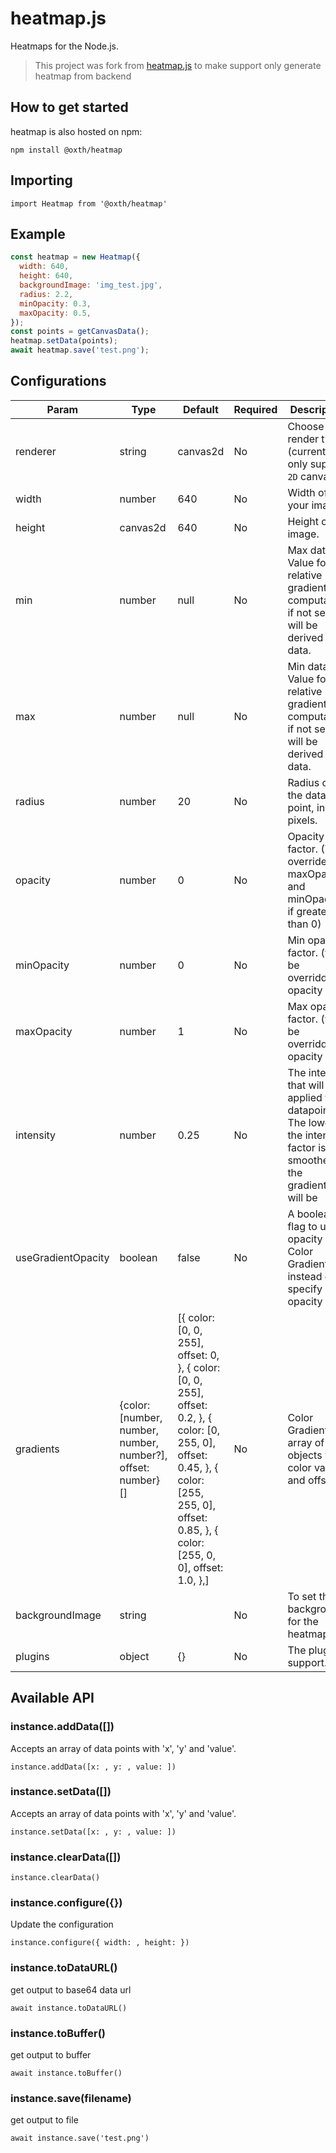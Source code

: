 # heatmap.js

Heatmaps for the Node.js.

> This project was fork from [heatmap.js](https://www.patrick-wied.at/static/heatmapjs/) to make support only generate
> heatmap from backend

## How to get started

heatmap is also hosted on npm:

`npm install @oxth/heatmap`

## Importing

`import Heatmap from '@oxth/heatmap'`

## Example

```javascript
const heatmap = new Heatmap({
  width: 640,
  height: 640,
  backgroundImage: 'img_test.jpg',
  radius: 2.2,
  minOpacity: 0.3,
  maxOpacity: 0.5,
});
const points = getCanvasData();
heatmap.setData(points);
await heatmap.save('test.png');
```

## Configurations

| Param              | Type                                                         | Default                                                                                                                                                                                           | Required | Description                                                                                                                 |
|--------------------|--------------------------------------------------------------|---------------------------------------------------------------------------------------------------------------------------------------------------------------------------------------------------|----------|-----------------------------------------------------------------------------------------------------------------------------|
| renderer           | string                                                       | canvas2d                                                                                                                                                                                          | No       | Choose your render type (currently only support `2D` canvas)                                                                |
| width              | number                                                       | 640                                                                                                                                                                                               | No       | Width of your image.                                                                                                        |
| height             | canvas2d                                                     | 640                                                                                                                                                                                               | No       | Height of image.                                                                                                            |
| min                | number                                                       | null                                                                                                                                                                                              | No       | Max data Value for relative gradient computation. if not set, will be derived from data.                                    |
| max                | number                                                       | null                                                                                                                                                                                              | No       | Min data Value for relative gradient computation. if not set, will be derived from data.                                    |
| radius             | number                                                       | 20                                                                                                                                                                                                | No       | Radius of the data point, in pixels.                                                                                        |
| opacity            | number                                                       | 0                                                                                                                                                                                                 | No       | Opacity factor. (This overrides maxOpacity and minOpacity if greater than 0)                                                |
| minOpacity         | number                                                       | 0                                                                                                                                                                                                 | No       | Min opacity factor. (will be overridden if opacity set)                                                                     |
| maxOpacity         | number                                                       | 1                                                                                                                                                                                                 | No       | Max opacity factor. (will be overridden if opacity set)                                                                     |
| intensity          | number                                                       | 0.25                                                                                                                                                                                              | No       | The intensity that will be applied to all datapoints. The lower the intensity factor is, the smoother the gradients will be |
| useGradientOpacity | boolean                                                      | false                                                                                                                                                                                             | No       | A boolean flag to use opacity of Color Gradient instead of specify opacity                                                  |
| gradients          | {color: [number, number, number, number?], offset: number}[] | [{ color: [0, 0, 255], offset: 0, }, { color: [0, 0, 255], offset: 0.2, }, { color: [0, 255, 0], offset: 0.45, }, { color: [255, 255, 0], offset: 0.85, }, { color: [255, 0, 0], offset: 1.0, },] | No       | Color Gradient, an array of objects with color value and offset.                                                            |
| backgroundImage    | string                                                       |                                                                                                                                                                                                   | No       | To set the background for the heatmap.                                                                                      |
| plugins            | object                                                       | {}                                                                                                                                                                                                | No       | The plugin support.                                                                                                         |

## Available API

### instance.addData([])

Accepts an array of data points with 'x', 'y' and 'value'.

`instance.addData([x: , y: , value: ])`

### instance.setData([])

Accepts an array of data points with 'x', 'y' and 'value'.

`instance.setData([x: , y: , value: ])`

### instance.clearData([])

`instance.clearData()`

### instance.configure({})

Update the configuration

`instance.configure({ width: , height: })`

### instance.toDataURL() <Promise>

get output to base64 data url

`await instance.toDataURL()`

### instance.toBuffer() <Promise>

get output to buffer

`await instance.toBuffer()`

### instance.save(filename) <Promise>

get output to file

`await instance.save('test.png')`

